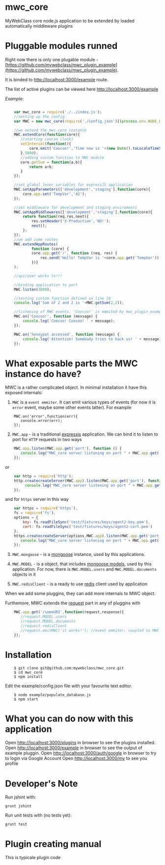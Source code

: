 mwc_core
========

MyWebClass core node.js application to be extended by loaded automatically middleware plugins

Pluggable modules runned
=======

Right now there is only one plugable module - [https://github.com/mywebclass/mwc_plugin_example](https://github.com/mywebclass/mwc_plugin_example).

It is binded to [http://localhost:3000/example](http://localhost:3000/example) route.

The list of active plugins can be viewed here [http://localhost:3000/example](http://localhost:3000/example)

*Example*:

```javascript

    var mwc_core = require('./../index.js');
    //setting up the config
    var MWC = new mwc_core(require('./config.json')[(process.env.NODE_ENV) ? (process.env.NODE_ENV) : 'development']);

    //we extend the mwc_core instance
    MWC.extendCore(function(core){
       //starting coocoo clock)
       setInterval(function(){
           core.emit('Coocoo!','Time now is '+(new Date().toLocaleTimeString()));
       },5000);
       //adding custom function to MWC module
       core.getSum = function(a,b){
           return a+b;
       }
    });

    //set global lever variables for expressJS application
    MWC.setAppParameters(['development','staging'],function(core){
        core.app.set('TempVar','42');
    });

    //set middleware for development and staging enviroments
    MWC.setAppMiddlewares(['development','staging'],function(core){
        return function(req,res,next){
            res.setHeader('X-Production','NO!');
            next();
        };
    });
    //we add some routes
    MWC.extendAppRoutes(
            function (core) {
            core.app.get('/', function (req, res) {
                res.send('Hello! TempVar is '+core.app.get('TempVar'));
            })}
    );

    //api/user works to!!!

    //binding application to port
    MWC.listen(3000);

    //testing custom function defined on line 10
    console.log('Sum of 2 and 2 is '+MWC.getSum(2,2));

    //listening of MWC events. 'Coocoo!' is emmited by mwc_plugin_example every 5 seconds
    MWC.on('Coocoo!', function (message) {
        console.log('Coocoo! Coocoo! ' + message);
    });

    MWC.on('honeypot accessed', function (message) {
        console.log('Attention! Somebody tries to hack us! ' + message);
    });


```

What exposable parts the MWC instance do have?
=======

MWC is a rather complicated object. In minimal installation it have this exposed internals:

1. `MWC` is a `event emmiter`. It can emit various types of events (for now it is `error` event, maybe some other events latter). For example

```javacript
    MWC.on('error',function(err){
       console.error(err);
    });
```

2. `MWC.app` - is a traditional [expressjs](http://express.js) application. We can bind it to listen to port for `HTTP` requests
in two ways

```javascript
    MWC.app.listen(MWC.app.get('port'), function () {
       console.log("MWC_core server listening on port " + MWC.app.get('port'));
    });
```

or

```javascript
    var http = require('http');
    http.createcreateServer(MWC.app).listen(MWC.app.get('port'), function () {
         console.log("MWC_core server listening on port " + MWC.app.get('port'));
    });
```

and for `https` server in this way

```javascript
    var https = require('https'),
    fs = require('fs'),
    options = {
        key: fs.readFileSync('test/fixtures/keys/agent2-key.pem'),
        cert: fs.readFileSync('test/fixtures/keys/agent2-cert.pem')
    };
    https.createcreateServer(options,MWC.app).listen(MWC.app.get('port'), function () {
       console.log("MWC_core server listening on port " + MWC.app.get('port'));
    });
```



3. `MWC.mongoose` - is a [mongoose](https://npmjs.org/package/mongoose) instance, used by this applications.

4. `MWC.MODEL` - is a object, that includes [mongoose models](http://mongoosejs.com/docs/guide.html), used by this application.
For now, there is `MWC.MODEL.users` and `MWC.MODEL.documents` objects in it

5. `MWC.redisClient` - is a ready to use [redis](https://npmjs.org/package/redis) client used by application

When we add some pluggins, they can add more internals to MWC object.

Furthemore, MWC extends the [request](http://expressjs.com/api.html#req.params) part in any of pluggins
with
```javascript
    MWC.app.get('/someURI',function(request,response){
       //request.MODEL.users
       //request.MODEL.documents
       //request.redisClient
       //request.emitMWC('it works!'); //event emmiter, coupled to MWC event emmiter
    });
```

Installation
=======

```shell
    $ git clone git@github.com:mywebclass/mwc_core.git
    $ cd mwc_core
    $ npm install
```

Edit the example/config.json file with your favourite text editor.

```shell
    $ node example/populate_database.js
    $ npm start
```

What you can do now with this application
=======
Open [http://localhost:3000/plugins](http://localhost:3000/plugins) in browser to see the plugins installed.
Open [http://localhost:3000/example](http://localhost:3000/example) in browser to see the output of example pluggin.
Open [http://localhost:3000/auth/google](http://localhost:3000/auth/google) in browser to try to login via Google Account
Open [http://localhost:3000/my](http://localhost:3000/my) to see you profile

Developer's Note
================

Run jshint with:

    grunt jshint

Run unit tests with (no tests yet):

    grunt test

Plugin creating manual
=======

This is typicale plugin code
```javascript

```
